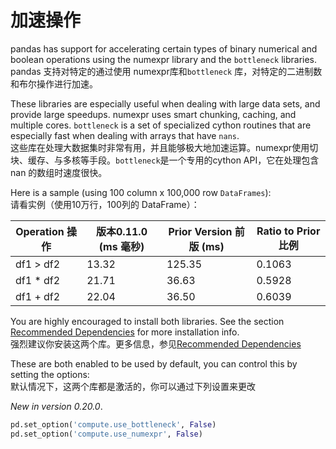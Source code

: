 # 加速操作

pandas has support for accelerating certain types of binary numerical and boolean operations using the numexpr library and the ``bottleneck`` libraries.  
pandas 支持对特定的通过使用 numexpr库和``bottleneck`` 库，对特定的二进制数和布尔操作进行加速。

These libraries are especially useful when dealing with large data sets, and provide large speedups. numexpr uses smart chunking, caching, and multiple cores. ``bottleneck`` is a set of specialized cython routines that are especially fast when dealing with arrays that have ``nans``.  
这些库在处理大数据集时非常有用，并且能够极大地加速运算。numexpr使用切块、缓存、与多核等手段。``bottleneck``是一个专用的cython API，它在处理包含 nan 的数组时速度很快。

Here is a sample (using 100 column x 100,000 row ``DataFrames``):  
请看实例（使用10万行，100列的 DataFrame）：

Operation 操作 | 版本0.11.0 (ms 毫秒) | Prior Version 前版 (ms) | Ratio to Prior 比例
---|---|---|---
df1 > df2 | 13.32 | 125.35 | 0.1063
df1 * df2 | 21.71 | 36.63 | 0.5928
df1 + df2 | 22.04 | 36.50 | 0.6039

You are highly encouraged to install both libraries. See the section [Recommended Dependencies](http://pandas.pydata.org/pandas-docs/stable/install.html#install-recommended-dependencies) for more installation info.  
强烈建议你安装这两个库。更多信息，参见[Recommended Dependencies](http://pandas.pydata.org/pandas-docs/stable/install.html#install-recommended-dependencies)

These are both enabled to be used by default, you can control this by setting the options:  
默认情况下，这两个库都是激活的，你可以通过下列设置来更改

*New in version 0.20.0*.

```python
pd.set_option('compute.use_bottleneck', False)
pd.set_option('compute.use_numexpr', False)
```
